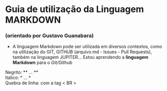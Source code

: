 # Guia de utilização da Linguagem MARKDOWN
### (orientado por Gustavo Guanabara)

- A linguagem Markdown pode ser utilizada em diversos contextos, como na utilização do GIT, GITHUB (arquivo.md - Issues - Pull Requests), também na linguagem JUPITER...
Estou aprendendo a **linguagem Markdown** para o *Git/Github*


Negrito: ** ... ** <br>
Itálico: * ... *  <br>
Quebra de linha: com a tag < BR >  <br>

